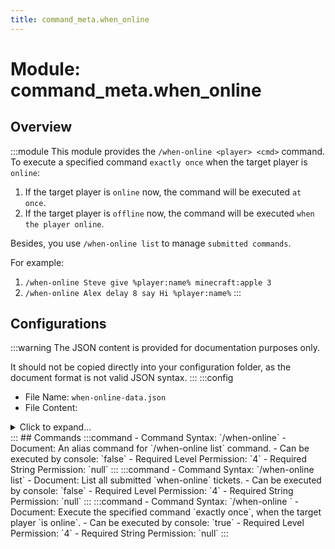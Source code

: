 ```yaml
---
title: command_meta.when_online
---
```



# Module: command_meta.when_online

## Overview
:::module
This module provides the `/when-online <player> <cmd>` command.
To execute a specified command `exactly once` when the target player is `online`:
1. If the target player is `online` now, the command will be executed `at once`.
2. If the target player is `offline` now, the command will be executed `when the player online`.

Besides, you use `/when-online list` to manage `submitted commands`.

For example:
1. `/when-online Steve give %player:name% minecraft:apple 3`
2. `/when-online Alex delay 8 say Hi %player:name%`
:::
## Configurations
:::warning
The JSON content is provided for documentation purposes only.

It should not be copied directly into your configuration folder, as the document format is not valid JSON syntax.
:::
:::config
- File Name: `when-online-data.json`
- File Content: 
<details>

<summary>Click to expand...</summary>

```json showLineNumbers title="config/fuji/modules/command_meta/when_online/when-online-data.json"
{
  "tickets": []
}
```
</details>
:::
## Commands
:::command
- Command Syntax: `/when-online`
- Document: An alias command for `/when-online list` command.
- Can be executed by console: `false`
- Required Level Permission: `4`
- Required String Permission: `null`
:::
:::command
- Command Syntax: `/when-online list`
- Document: List all submitted `when-online` tickets.
- Can be executed by console: `false`
- Required Level Permission: `4`
- Required String Permission: `null`
:::
:::command
- Command Syntax: `/when-online <OfflinePlayerName targetPlayer> <GreedyString command>`
- Document: Execute the specified command `exactly once`, when the target player `is online`.
- Can be executed by console: `true`
- Required Level Permission: `4`
- Required String Permission: `null`
:::

